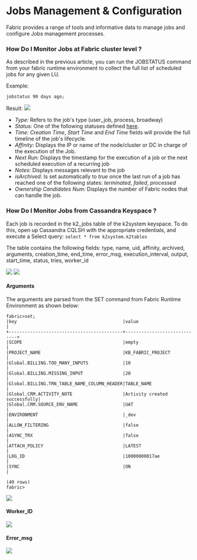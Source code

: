 # Jobs Management & Configuration

Fabric provides a range of tools and informative data to manage jobs and configure Jobs management processes.

### How Do I Monitor Jobs at Fabric cluster level ?

As described in the previous article, you can run the JOBSTATUS command from your fabric runtime environment to collect the full list of scheduled jobs for any given LU.

Example:

```jobstatus 90 days ago;```

Result:
<img src="/articles/20_jobs_and_batch_services/images/06_jobs_and_batch_services_create_a_job_jobstatus.PNG"></img>

- *Type:* Refers to the job's type (user_job, process, broadway)
- *Status:* One of the following statuses defined [here](/articles/20_jobs_and_batch_services/02_jobs_flow_and_status.md#fabric-jobs-status).
- *Time:* *Creation Time*, *Start Time* and *End Time* fields will provide the full timeline of the job's lifecycle.
- *Affinity:* Displays the IP or name of the node/cluster or DC in charge of the execution of the Job.
- *Next Run:* Displays the timestamp for the execution of a job or the next scheduled execution of a recurring job
- *Notes:* Displays messages relevant to the job
- *isArchived:* Is set automatically to *true* once the last run of a job has reached one of the following states: *terminated*, *failed*, *processed*
- *Ownership Candidates Num:* Displays the number of Fabric nodes that can handle the job.



### How Do I Monitor Jobs from Cassandra Keyspace ?
Each job is recorded in the k2_jobs table of the k2system keyspace.
To do this, open up Cassandra CQLSH with the appropriate credentials, and execute a Select query:
``` select * from k2system.k2tables ```

The table contains the following fields:
type, name, uid, affinity, archived, arguments, creation_time, end_time, error_msg, execution_interval, output, start_time, status, tries, worker_id

<img src="/articles/20_jobs_and_batch_services/images/07_jobs_and_batch_services_create_a_job_k2JobsTable.PNG"></img>
<img src="/articles/20_jobs_and_batch_services/images/08_jobs_and_batch_services_create_a_job_k2JobsTable.PNG"></img>

#### Arguments
The arguments are parsed from the SET command from Fabric Runtime Environment as shown below:

```
fabric>set;
|key                                        |value                        |
+-------------------------------------------+-----------------------------+
|SCOPE                                      |empty                        |
|PROJECT_NAME                               |KB_FABRIC_PROJECT            |
|Global.BILLING.TOO_MANY_INPUTS             |10                           |
|Global.BILLING.MISSING_INPUT               |20                           |
|Global.BILLING.TRN_TABLE_NAME_COLUMN_HEADER|TABLE_NAME                   |
|Global.CRM.ACTIVITY_NOTE                   |Activity created successfully|
|Global.CRM.SOURCE_ENV_NAME                 |UAT                          |
|ENVIRONMENT                                |_dev                         |
|ALLOW_FILTERING                            |false                        |
|ASYNC_TRX                                  |false                        |
|ATTACH_POLICY                              |LATEST                       |
|LOG_ID                                     |10000000017ae                |
|SYNC                                       |ON                           |

(49 rows)
fabric>
```

<img src="/articles/20_jobs_and_batch_services/images/09_jobs_and_batch_services_create_a_job_k2JobsTable.PNG"></img>

#### Worker_ID
<img src="/articles/20_jobs_and_batch_services/images/10_jobs_and_batch_services_create_a_job_k2JobsTable.PNG"></img>

#### Error_msg
<img src="/articles/20_jobs_and_batch_services/images/11_jobs_and_batch_services_create_a_job_k2JobsTable.PNG"></img>













